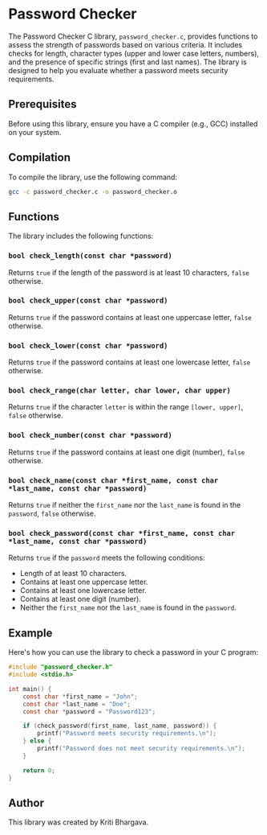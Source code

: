 # Password Checker

The Password Checker C library, `password_checker.c`, provides functions to assess the strength of passwords based on various criteria. It includes checks for length, character types (upper and lower case letters, numbers), and the presence of specific strings (first and last names). The library is designed to help you evaluate whether a password meets security requirements.

## Prerequisites

Before using this library, ensure you have a C compiler (e.g., GCC) installed on your system.

## Compilation

To compile the library, use the following command:

```bash
gcc -c password_checker.c -o password_checker.o
```

## Functions

The library includes the following functions:

### `bool check_length(const char *password)`

Returns `true` if the length of the password is at least 10 characters, `false` otherwise.

### `bool check_upper(const char *password)`

Returns `true` if the password contains at least one uppercase letter, `false` otherwise.

### `bool check_lower(const char *password)`

Returns `true` if the password contains at least one lowercase letter, `false` otherwise.

### `bool check_range(char letter, char lower, char upper)`

Returns `true` if the character `letter` is within the range `[lower, upper]`, `false` otherwise.

### `bool check_number(const char *password)`

Returns `true` if the password contains at least one digit (number), `false` otherwise.

### `bool check_name(const char *first_name, const char *last_name, const char *password)`

Returns `true` if neither the `first_name` nor the `last_name` is found in the `password`, `false` otherwise.

### `bool check_password(const char *first_name, const char *last_name, const char *password)`

Returns `true` if the `password` meets the following conditions:

- Length of at least 10 characters.
- Contains at least one uppercase letter.
- Contains at least one lowercase letter.
- Contains at least one digit (number).
- Neither the `first_name` nor the `last_name` is found in the `password`.

## Example

Here's how you can use the library to check a password in your C program:

```c
#include "password_checker.h"
#include <stdio.h>

int main() {
    const char *first_name = "John";
    const char *last_name = "Doe";
    const char *password = "Password123";

    if (check_password(first_name, last_name, password)) {
        printf("Password meets security requirements.\n");
    } else {
        printf("Password does not meet security requirements.\n");
    }

    return 0;
}
```

## Author

This library was created by Kriti Bhargava.

